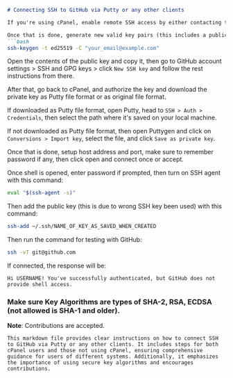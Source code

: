 ```markdown
# Connecting SSH to GitHub via Putty or any other clients

If you're using cPanel, enable remote SSH access by either contacting the hosting support or toggling the access permission.

Once that is done, generate new valid key pairs (this includes a public and private key) and add a passphrase to it.
```bash
ssh-keygen -t ed25519 -C "your_email@example.com"
```
Open the contents of the public key and copy it, then go to GitHub account settings > SSH and GPG keys > click `New SSH key` and follow the rest instructions from there.

After that, go back to cPanel, and authorize the key and download the private key as Putty file format or as original file format.

If downloaded as Putty file format, open Putty, head to `SSH > Auth > Credentials`, then select the path where it's saved on your local machine.

If not downloaded as Putty file format, then open Puttygen and click on `Conversions > Import key`, select the file, and click `Save as private key`.

Once that is done, setup host address and port, make sure to remember password if any, then click open and connect once or accept.

Once shell is opened, enter password if prompted, then turn on SSH agent with this command:
```bash
eval "$(ssh-agent -s)"
```
Then add the public key (this is due to wrong SSH key been used) with this command:
```bash
ssh-add ~/.ssh/NAME_OF_KEY_AS_SAVED_WHEN_CREATED
```
Then run the command for testing with GitHub:
```bash
ssh -vT git@github.com
```
If connected, the response will be: 
```
Hi USERNAME! You've successfully authenticated, but GitHub does not provide shell access.
```

### Make sure Key Algorithms are types of SHA-2, RSA, ECDSA (not allowed is SHA-1 and older).

**Note**: Contributions are accepted.
```
This markdown file provides clear instructions on how to connect SSH to GitHub via Putty or any other clients. It includes steps for both cPanel users and those not using cPanel, ensuring comprehensive guidance for users of different systems. Additionally, it emphasizes the importance of using secure key algorithms and encourages contributions.